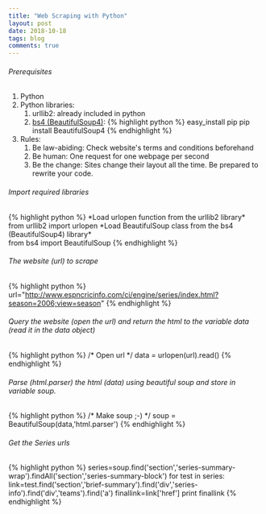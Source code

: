 ```yaml
---
title: "Web Scraping with Python"
layout: post
date: 2018-10-18
tags: blog
comments: true
---
```


###### Prerequisites
1. Python
2. Python libraries: 
	1. urllib2: already included in python
	2. [bs4 (BeautifulSoup4)](https://www.crummy.com/software/BeautifulSoup/bs4/doc/): 
	{% highlight python %}
	 	easy_install pip
		pip install BeautifulSoup4
	{% endhighlight %}
3. Rules:
	1. Be law-abiding: Check website's terms and conditions beforehand
	2. Be human: One request for one webpage per second
	3. Be the change: Sites change their layout all the time. Be prepared to rewrite your code.


###### Import required libraries
{% highlight python %}
\*Load urlopen function from the urllib2 library*\
from urllib2 import urlopen
\*Load BeautifulSoup class from the bs4 (BeautifulSoup4) library*\
from bs4 import BeautifulSoup
{% endhighlight %}

###### The website (url) to scrape
{% highlight python %}
url="http://www.espncricinfo.com/ci/engine/series/index.html?season=2006;view=season"
{% endhighlight %}

###### Query the website (open the url) and return the html to the variable data (read it in the data object)
{% highlight python %}
/* Open url */
data = urlopen(url).read()
{% endhighlight %}

###### Parse (html.parser) the html (data) using beautiful soup and store in variable soup. 
{% highlight python %}
/* Make soup ;-) */
soup = BeautifulSoup(data,'html.parser')
{% endhighlight %}


###### Get the Series urls
{% highlight python %}
series=soup.find('section','series-summary-wrap').findAll('section','series-summary-block')
for test in series:
    link=test.find('section','brief-summary').find('div','series-info').find('div','teams').find('a')
    finallink=link['href']
    print finallink
{% endhighlight %}
